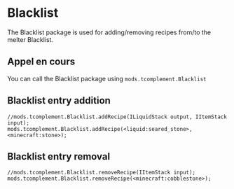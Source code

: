 # Blacklist

The Blacklist package is used for adding/removing recipes from/to the melter Blacklist.

## Appel en cours

You can call the Blacklist package using `mods.tcomplement.Blacklist`

## Blacklist entry addition

```zenscript
//mods.tcomplement.Blacklist.addRecipe(ILiquidStack output, IItemStack input);
mods.tcomplement.Blacklist.addRecipe(<liquid:seared_stone>, <minecraft:stone>);
```

## Blacklist entry removal

```zenscript
//mods.tcomplement.Blacklist.removeRecipe(IItemStack input);
mods.tcomplement.Blacklist.removeRecipe(<minecraft:cobblestone>);
```